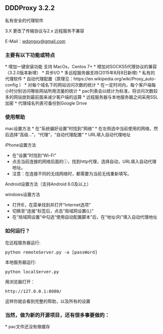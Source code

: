 <h2>DDDProxy 3.2.2</h2>
私有安全的代理软件


3.X 更改了传输协议与2.x 远程服务不兼容

E-Mail：wdongxv@gmail.com

<h3>主要有以下功能或特点</h3>
*	增加一键安装功能 支持 MacOs，Centos 7+
*	增加对SOCKS5代理协议的兼容（3.2.0版本新增）
*	异步I/O
*	多远程服务器支持(2015年8月8日新增)
*	私有的代理软件
*	自动代理配置（原理见：https://en.wikipedia.org/wiki/Proxy_auto-config ）
*	对每个域名下的网站访问次数的统计
*	在一定时间内，每个客户端每小时分别访问哪些网站所用流量的统计
*	pac列表会以统计为标准，将访问次数较多的网站放到最前面来减少客户端的运算
*	远程服务器与本地服务器之间采用SSL加密
*	代理域名列表可备份到Google Drive
<h3>使用帮助</h3>
mac设置方法
*	在“系统偏好设置”时找到“网络”
*	在左侧选中当前使用的网络，然后选择“高级...”，“代理”，“自动代理配置”
*	URL填入自动代理地址

iPhone设置方法
*	在“设置”时找到“Wi-Fi”
*	点击当前连接的网络后面的ⓘ，找到http代理，选择自动，URL填入自动代理地址。 
*	注意：在连接不同的无线网络时，都需要为当前无线重新填写。

Android设置方法（支持Android 6.0及以上）

windows设置方法
*	打开IE，在菜单找到并打开“Internet选项”
*	切换至“连接”标签后，点击“局域网设置(L)”
*	在“局域网设置”中勾选“使用自动配置脚本”后，在“地址(R)”填入自动代理地址


<h3>如何运行？</h3>
在远程服务器运行: 
<pre>python remoteServer.py -a [passWord]</pre>
本地服务器运行: 
<pre>python localServer.py</pre>
用浏览器打开：
<pre>http://127.0.0.1:8080/</pre>
这样你就会看到完整的帮助，以及所有的设置

<h3>当然，做为新的开源项目，还有很多事要做的：</h3>
*	pac文件还没有做缓存

